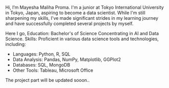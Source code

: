 Hi, I’m Mayesha Maliha Proma. 
I'm a junior at Tokyo International University in Tokyo, Japan, aspiring to become a data scientist. 
While I'm still sharpening my skills, I've made significant strides in my learning journey and have successfully completed several projects by myself.

Here I go, 
Education: Bachelor's of Science Concentrating in AI and Data Science. 
Skills: Proficient in various data science tools and technologies, including:
- Languages: Python, R, SQL
- Data Analysis: Pandas, NumPy, Matplotlib, GGPlot2 
- Databases: SQL, MongoDB
- Other Tools: Tableau, Microsoft Office

The project part will be updated sooon.. 
